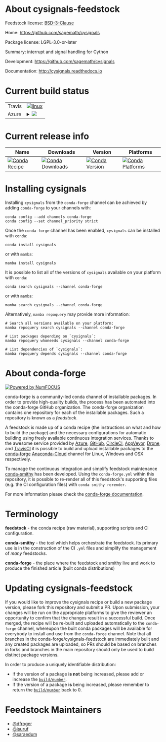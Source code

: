 About cysignals-feedstock
=========================

Feedstock license: [BSD-3-Clause](https://github.com/conda-forge/cysignals-feedstock/blob/main/LICENSE.txt)

Home: https://github.com/sagemath/cysignals

Package license: LGPL-3.0-or-later

Summary: interrupt and signal handling for Cython

Development: https://github.com/sagemath/cysignals

Documentation: http://cysignals.readthedocs.io

Current build status
====================


<table><tr>
    <td>Travis</td>
    <td>
      <a href="https://app.travis-ci.com/conda-forge/cysignals-feedstock">
        <img alt="linux" src="https://img.shields.io/travis/com/conda-forge/cysignals-feedstock/main.svg?label=Linux">
      </a>
    </td>
  </tr>
    
  <tr>
    <td>Azure</td>
    <td>
      <details>
        <summary>
          <a href="https://dev.azure.com/conda-forge/feedstock-builds/_build/latest?definitionId=215&branchName=main">
            <img src="https://dev.azure.com/conda-forge/feedstock-builds/_apis/build/status/cysignals-feedstock?branchName=main">
          </a>
        </summary>
        <table>
          <thead><tr><th>Variant</th><th>Status</th></tr></thead>
          <tbody><tr>
              <td>linux_64_python3.10.____cpython</td>
              <td>
                <a href="https://dev.azure.com/conda-forge/feedstock-builds/_build/latest?definitionId=215&branchName=main">
                  <img src="https://dev.azure.com/conda-forge/feedstock-builds/_apis/build/status/cysignals-feedstock?branchName=main&jobName=linux&configuration=linux%20linux_64_python3.10.____cpython" alt="variant">
                </a>
              </td>
            </tr><tr>
              <td>linux_64_python3.11.____cpython</td>
              <td>
                <a href="https://dev.azure.com/conda-forge/feedstock-builds/_build/latest?definitionId=215&branchName=main">
                  <img src="https://dev.azure.com/conda-forge/feedstock-builds/_apis/build/status/cysignals-feedstock?branchName=main&jobName=linux&configuration=linux%20linux_64_python3.11.____cpython" alt="variant">
                </a>
              </td>
            </tr><tr>
              <td>linux_64_python3.8.____cpython</td>
              <td>
                <a href="https://dev.azure.com/conda-forge/feedstock-builds/_build/latest?definitionId=215&branchName=main">
                  <img src="https://dev.azure.com/conda-forge/feedstock-builds/_apis/build/status/cysignals-feedstock?branchName=main&jobName=linux&configuration=linux%20linux_64_python3.8.____cpython" alt="variant">
                </a>
              </td>
            </tr><tr>
              <td>linux_64_python3.9.____cpython</td>
              <td>
                <a href="https://dev.azure.com/conda-forge/feedstock-builds/_build/latest?definitionId=215&branchName=main">
                  <img src="https://dev.azure.com/conda-forge/feedstock-builds/_apis/build/status/cysignals-feedstock?branchName=main&jobName=linux&configuration=linux%20linux_64_python3.9.____cpython" alt="variant">
                </a>
              </td>
            </tr><tr>
              <td>linux_aarch64_python3.10.____cpython</td>
              <td>
                <a href="https://dev.azure.com/conda-forge/feedstock-builds/_build/latest?definitionId=215&branchName=main">
                  <img src="https://dev.azure.com/conda-forge/feedstock-builds/_apis/build/status/cysignals-feedstock?branchName=main&jobName=linux&configuration=linux%20linux_aarch64_python3.10.____cpython" alt="variant">
                </a>
              </td>
            </tr><tr>
              <td>linux_aarch64_python3.11.____cpython</td>
              <td>
                <a href="https://dev.azure.com/conda-forge/feedstock-builds/_build/latest?definitionId=215&branchName=main">
                  <img src="https://dev.azure.com/conda-forge/feedstock-builds/_apis/build/status/cysignals-feedstock?branchName=main&jobName=linux&configuration=linux%20linux_aarch64_python3.11.____cpython" alt="variant">
                </a>
              </td>
            </tr><tr>
              <td>linux_aarch64_python3.8.____cpython</td>
              <td>
                <a href="https://dev.azure.com/conda-forge/feedstock-builds/_build/latest?definitionId=215&branchName=main">
                  <img src="https://dev.azure.com/conda-forge/feedstock-builds/_apis/build/status/cysignals-feedstock?branchName=main&jobName=linux&configuration=linux%20linux_aarch64_python3.8.____cpython" alt="variant">
                </a>
              </td>
            </tr><tr>
              <td>linux_aarch64_python3.9.____cpython</td>
              <td>
                <a href="https://dev.azure.com/conda-forge/feedstock-builds/_build/latest?definitionId=215&branchName=main">
                  <img src="https://dev.azure.com/conda-forge/feedstock-builds/_apis/build/status/cysignals-feedstock?branchName=main&jobName=linux&configuration=linux%20linux_aarch64_python3.9.____cpython" alt="variant">
                </a>
              </td>
            </tr><tr>
              <td>linux_ppc64le_python3.10.____cpython</td>
              <td>
                <a href="https://dev.azure.com/conda-forge/feedstock-builds/_build/latest?definitionId=215&branchName=main">
                  <img src="https://dev.azure.com/conda-forge/feedstock-builds/_apis/build/status/cysignals-feedstock?branchName=main&jobName=linux&configuration=linux%20linux_ppc64le_python3.10.____cpython" alt="variant">
                </a>
              </td>
            </tr><tr>
              <td>linux_ppc64le_python3.11.____cpython</td>
              <td>
                <a href="https://dev.azure.com/conda-forge/feedstock-builds/_build/latest?definitionId=215&branchName=main">
                  <img src="https://dev.azure.com/conda-forge/feedstock-builds/_apis/build/status/cysignals-feedstock?branchName=main&jobName=linux&configuration=linux%20linux_ppc64le_python3.11.____cpython" alt="variant">
                </a>
              </td>
            </tr><tr>
              <td>linux_ppc64le_python3.8.____cpython</td>
              <td>
                <a href="https://dev.azure.com/conda-forge/feedstock-builds/_build/latest?definitionId=215&branchName=main">
                  <img src="https://dev.azure.com/conda-forge/feedstock-builds/_apis/build/status/cysignals-feedstock?branchName=main&jobName=linux&configuration=linux%20linux_ppc64le_python3.8.____cpython" alt="variant">
                </a>
              </td>
            </tr><tr>
              <td>linux_ppc64le_python3.9.____cpython</td>
              <td>
                <a href="https://dev.azure.com/conda-forge/feedstock-builds/_build/latest?definitionId=215&branchName=main">
                  <img src="https://dev.azure.com/conda-forge/feedstock-builds/_apis/build/status/cysignals-feedstock?branchName=main&jobName=linux&configuration=linux%20linux_ppc64le_python3.9.____cpython" alt="variant">
                </a>
              </td>
            </tr><tr>
              <td>osx_64_python3.10.____cpython</td>
              <td>
                <a href="https://dev.azure.com/conda-forge/feedstock-builds/_build/latest?definitionId=215&branchName=main">
                  <img src="https://dev.azure.com/conda-forge/feedstock-builds/_apis/build/status/cysignals-feedstock?branchName=main&jobName=osx&configuration=osx%20osx_64_python3.10.____cpython" alt="variant">
                </a>
              </td>
            </tr><tr>
              <td>osx_64_python3.11.____cpython</td>
              <td>
                <a href="https://dev.azure.com/conda-forge/feedstock-builds/_build/latest?definitionId=215&branchName=main">
                  <img src="https://dev.azure.com/conda-forge/feedstock-builds/_apis/build/status/cysignals-feedstock?branchName=main&jobName=osx&configuration=osx%20osx_64_python3.11.____cpython" alt="variant">
                </a>
              </td>
            </tr><tr>
              <td>osx_64_python3.8.____cpython</td>
              <td>
                <a href="https://dev.azure.com/conda-forge/feedstock-builds/_build/latest?definitionId=215&branchName=main">
                  <img src="https://dev.azure.com/conda-forge/feedstock-builds/_apis/build/status/cysignals-feedstock?branchName=main&jobName=osx&configuration=osx%20osx_64_python3.8.____cpython" alt="variant">
                </a>
              </td>
            </tr><tr>
              <td>osx_64_python3.9.____cpython</td>
              <td>
                <a href="https://dev.azure.com/conda-forge/feedstock-builds/_build/latest?definitionId=215&branchName=main">
                  <img src="https://dev.azure.com/conda-forge/feedstock-builds/_apis/build/status/cysignals-feedstock?branchName=main&jobName=osx&configuration=osx%20osx_64_python3.9.____cpython" alt="variant">
                </a>
              </td>
            </tr><tr>
              <td>osx_arm64_python3.10.____cpython</td>
              <td>
                <a href="https://dev.azure.com/conda-forge/feedstock-builds/_build/latest?definitionId=215&branchName=main">
                  <img src="https://dev.azure.com/conda-forge/feedstock-builds/_apis/build/status/cysignals-feedstock?branchName=main&jobName=osx&configuration=osx%20osx_arm64_python3.10.____cpython" alt="variant">
                </a>
              </td>
            </tr><tr>
              <td>osx_arm64_python3.11.____cpython</td>
              <td>
                <a href="https://dev.azure.com/conda-forge/feedstock-builds/_build/latest?definitionId=215&branchName=main">
                  <img src="https://dev.azure.com/conda-forge/feedstock-builds/_apis/build/status/cysignals-feedstock?branchName=main&jobName=osx&configuration=osx%20osx_arm64_python3.11.____cpython" alt="variant">
                </a>
              </td>
            </tr><tr>
              <td>osx_arm64_python3.8.____cpython</td>
              <td>
                <a href="https://dev.azure.com/conda-forge/feedstock-builds/_build/latest?definitionId=215&branchName=main">
                  <img src="https://dev.azure.com/conda-forge/feedstock-builds/_apis/build/status/cysignals-feedstock?branchName=main&jobName=osx&configuration=osx%20osx_arm64_python3.8.____cpython" alt="variant">
                </a>
              </td>
            </tr><tr>
              <td>osx_arm64_python3.9.____cpython</td>
              <td>
                <a href="https://dev.azure.com/conda-forge/feedstock-builds/_build/latest?definitionId=215&branchName=main">
                  <img src="https://dev.azure.com/conda-forge/feedstock-builds/_apis/build/status/cysignals-feedstock?branchName=main&jobName=osx&configuration=osx%20osx_arm64_python3.9.____cpython" alt="variant">
                </a>
              </td>
            </tr>
          </tbody>
        </table>
      </details>
    </td>
  </tr>
</table>

Current release info
====================

| Name | Downloads | Version | Platforms |
| --- | --- | --- | --- |
| [![Conda Recipe](https://img.shields.io/badge/recipe-cysignals-green.svg)](https://anaconda.org/conda-forge/cysignals) | [![Conda Downloads](https://img.shields.io/conda/dn/conda-forge/cysignals.svg)](https://anaconda.org/conda-forge/cysignals) | [![Conda Version](https://img.shields.io/conda/vn/conda-forge/cysignals.svg)](https://anaconda.org/conda-forge/cysignals) | [![Conda Platforms](https://img.shields.io/conda/pn/conda-forge/cysignals.svg)](https://anaconda.org/conda-forge/cysignals) |

Installing cysignals
====================

Installing `cysignals` from the `conda-forge` channel can be achieved by adding `conda-forge` to your channels with:

```
conda config --add channels conda-forge
conda config --set channel_priority strict
```

Once the `conda-forge` channel has been enabled, `cysignals` can be installed with `conda`:

```
conda install cysignals
```

or with `mamba`:

```
mamba install cysignals
```

It is possible to list all of the versions of `cysignals` available on your platform with `conda`:

```
conda search cysignals --channel conda-forge
```

or with `mamba`:

```
mamba search cysignals --channel conda-forge
```

Alternatively, `mamba repoquery` may provide more information:

```
# Search all versions available on your platform:
mamba repoquery search cysignals --channel conda-forge

# List packages depending on `cysignals`:
mamba repoquery whoneeds cysignals --channel conda-forge

# List dependencies of `cysignals`:
mamba repoquery depends cysignals --channel conda-forge
```


About conda-forge
=================

[![Powered by
NumFOCUS](https://img.shields.io/badge/powered%20by-NumFOCUS-orange.svg?style=flat&colorA=E1523D&colorB=007D8A)](https://numfocus.org)

conda-forge is a community-led conda channel of installable packages.
In order to provide high-quality builds, the process has been automated into the
conda-forge GitHub organization. The conda-forge organization contains one repository
for each of the installable packages. Such a repository is known as a *feedstock*.

A feedstock is made up of a conda recipe (the instructions on what and how to build
the package) and the necessary configurations for automatic building using freely
available continuous integration services. Thanks to the awesome service provided by
[Azure](https://azure.microsoft.com/en-us/services/devops/), [GitHub](https://github.com/),
[CircleCI](https://circleci.com/), [AppVeyor](https://www.appveyor.com/),
[Drone](https://cloud.drone.io/welcome), and [TravisCI](https://travis-ci.com/)
it is possible to build and upload installable packages to the
[conda-forge](https://anaconda.org/conda-forge) [Anaconda-Cloud](https://anaconda.org/)
channel for Linux, Windows and OSX respectively.

To manage the continuous integration and simplify feedstock maintenance
[conda-smithy](https://github.com/conda-forge/conda-smithy) has been developed.
Using the ``conda-forge.yml`` within this repository, it is possible to re-render all of
this feedstock's supporting files (e.g. the CI configuration files) with ``conda smithy rerender``.

For more information please check the [conda-forge documentation](https://conda-forge.org/docs/).

Terminology
===========

**feedstock** - the conda recipe (raw material), supporting scripts and CI configuration.

**conda-smithy** - the tool which helps orchestrate the feedstock.
                   Its primary use is in the construction of the CI ``.yml`` files
                   and simplify the management of *many* feedstocks.

**conda-forge** - the place where the feedstock and smithy live and work to
                  produce the finished article (built conda distributions)


Updating cysignals-feedstock
============================

If you would like to improve the cysignals recipe or build a new
package version, please fork this repository and submit a PR. Upon submission,
your changes will be run on the appropriate platforms to give the reviewer an
opportunity to confirm that the changes result in a successful build. Once
merged, the recipe will be re-built and uploaded automatically to the
`conda-forge` channel, whereupon the built conda packages will be available for
everybody to install and use from the `conda-forge` channel.
Note that all branches in the conda-forge/cysignals-feedstock are
immediately built and any created packages are uploaded, so PRs should be based
on branches in forks and branches in the main repository should only be used to
build distinct package versions.

In order to produce a uniquely identifiable distribution:
 * If the version of a package **is not** being increased, please add or increase
   the [``build/number``](https://docs.conda.io/projects/conda-build/en/latest/resources/define-metadata.html#build-number-and-string).
 * If the version of a package **is** being increased, please remember to return
   the [``build/number``](https://docs.conda.io/projects/conda-build/en/latest/resources/define-metadata.html#build-number-and-string)
   back to 0.

Feedstock Maintainers
=====================

* [@dfroger](https://github.com/dfroger/)
* [@isuruf](https://github.com/isuruf/)
* [@saraedum](https://github.com/saraedum/)

